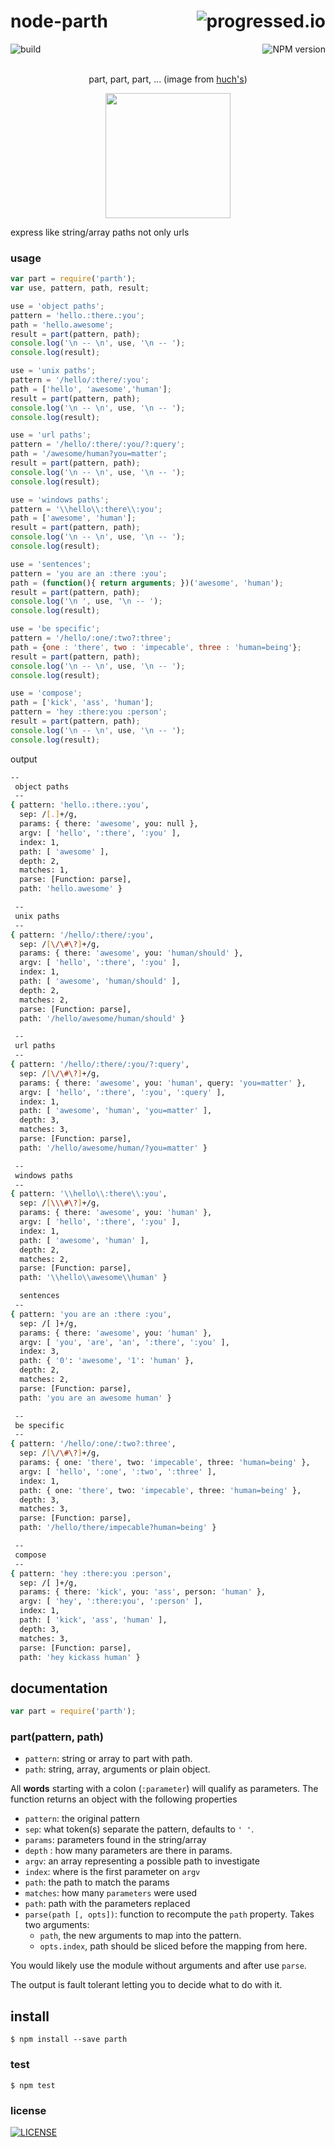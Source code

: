 # node-parth [<img alt="progressed.io" src="http://progressed.io/bar/70" align="right"/>](https://github.com/fehmicansaglam/progressed.io)

[<img alt="build" src="http://img.shields.io/travis/stringparser/node-parth/master.svg?style=flat-square" align="left"/>](https://travis-ci.org/stringparser/node-parth/builds)
[<img alt="NPM version" src="http://img.shields.io/npm/v/parth.svg?style=flat-square" align="right"/>](http://www.npmjs.org/package/parth)
<br><br>
<p align="center">part, part, part, ... (image from
  <a href="http://huch-a9346.deviantart.com">huch's</a>)</p>
<p align="center">
  <a hef="http://huch-a9346.deviantart.com/">
    <img height="200" src="https://raw.githubusercontent.com/stringparser/node-parth/master/img/hugh__part_the_green_avenger_plushy__by_huch_a9346-d58cal7.gif" />
</p>
</a>

express like string/array paths not only urls

### usage

```js
var part = require('parth');
var use, pattern, path, result;

use = 'object paths';
pattern = 'hello.:there.:you';
path = 'hello.awesome';
result = part(pattern, path);
console.log('\n -- \n', use, '\n -- ');
console.log(result);

use = 'unix paths';
pattern = '/hello/:there/:you';
path = ['hello', 'awesome','human'];
result = part(pattern, path);
console.log('\n -- \n', use, '\n -- ');
console.log(result);

use = 'url paths';
pattern = '/hello/:there/:you/?:query';
path = '/awesome/human?you=matter';
result = part(pattern, path);
console.log('\n -- \n', use, '\n -- ');
console.log(result);

use = 'windows paths';
pattern = '\\hello\\:there\\:you';
path = ['awesome', 'human'];
result = part(pattern, path);
console.log('\n -- \n', use, '\n -- ');
console.log(result);

use = 'sentences';
pattern = 'you are an :there :you';
path = (function(){ return arguments; })('awesome', 'human');
result = part(pattern, path);
console.log('\n ', use, '\n -- ');
console.log(result);

use = 'be specific';
pattern = '/hello/:one/:two?:three';
path = {one : 'there', two : 'impecable', three : 'human=being'};
result = part(pattern, path);
console.log('\n -- \n', use, '\n -- ');
console.log(result);

use = 'compose';
path = ['kick', 'ass', 'human'];
pattern = 'hey :there:you :person';
result = part(pattern, path);
console.log('\n -- \n', use, '\n -- ');
console.log(result);
```
output

````sh
--
 object paths
 --
{ pattern: 'hello.:there.:you',
  sep: /[.]+/g,
  params: { there: 'awesome', you: null },
  argv: [ 'hello', ':there', ':you' ],
  index: 1,
  path: [ 'awesome' ],
  depth: 2,
  matches: 1,
  parse: [Function: parse],
  path: 'hello.awesome' }

 --
 unix paths
 --
{ pattern: '/hello/:there/:you',
  sep: /[\/\#\?]+/g,
  params: { there: 'awesome', you: 'human/should' },
  argv: [ 'hello', ':there', ':you' ],
  index: 1,
  path: [ 'awesome', 'human/should' ],
  depth: 2,
  matches: 2,
  parse: [Function: parse],
  path: '/hello/awesome/human/should' }

 --
 url paths
 --
{ pattern: '/hello/:there/:you/?:query',
  sep: /[\/\#\?]+/g,
  params: { there: 'awesome', you: 'human', query: 'you=matter' },
  argv: [ 'hello', ':there', ':you', ':query' ],
  index: 1,
  path: [ 'awesome', 'human', 'you=matter' ],
  depth: 3,
  matches: 3,
  parse: [Function: parse],
  path: '/hello/awesome/human/?you=matter' }

 --
 windows paths
 --
{ pattern: '\\hello\\:there\\:you',
  sep: /[\\\#\?]+/g,
  params: { there: 'awesome', you: 'human' },
  argv: [ 'hello', ':there', ':you' ],
  index: 1,
  path: [ 'awesome', 'human' ],
  depth: 2,
  matches: 2,
  parse: [Function: parse],
  path: '\\hello\\awesome\\human' }

  sentences
 --
{ pattern: 'you are an :there :you',
  sep: /[ ]+/g,
  params: { there: 'awesome', you: 'human' },
  argv: [ 'you', 'are', 'an', ':there', ':you' ],
  index: 3,
  path: { '0': 'awesome', '1': 'human' },
  depth: 2,
  matches: 2,
  parse: [Function: parse],
  path: 'you are an awesome human' }

 --
 be specific
 --
{ pattern: '/hello/:one/:two?:three',
  sep: /[\/\#\?]+/g,
  params: { one: 'there', two: 'impecable', three: 'human=being' },
  argv: [ 'hello', ':one', ':two', ':three' ],
  index: 1,
  path: { one: 'there', two: 'impecable', three: 'human=being' },
  depth: 3,
  matches: 3,
  parse: [Function: parse],
  path: '/hello/there/impecable?human=being' }

 --
 compose
 --
{ pattern: 'hey :there:you :person',
  sep: /[ ]+/g,
  params: { there: 'kick', you: 'ass', person: 'human' },
  argv: [ 'hey', ':there:you', ':person' ],
  index: 1,
  path: [ 'kick', 'ass', 'human' ],
  depth: 3,
  matches: 3,
  parse: [Function: parse],
  path: 'hey kickass human' }

````

## documentation

````js
var part = require('parth');
````

### part(pattern, path)

 - `pattern`: string or array to part with path.
 - `path`: string, array, arguments or plain object.

All **words** starting with a colon (`:parameter`) will qualify as parameters.
The function returns an object with the following properties

- `pattern`: the original pattern
- `sep`: what token(s) separate the pattern, defaults to `' '`.
- `params`: parameters found in the string/array
- `depth` : how many parameters are there in params.
- `argv`: an array representing a possible path to investigate
- `index`: where is the first parameter on `argv`
- `path`: the path to match the params
- `matches`: how many `parameters` were used
- `path`: path with the parameters replaced
- `parse(path [, opts])`:
  function to recompute the `path` property.
  Takes two arguments:
   - `path`, the new arguments to map into the pattern.
   - `opts.index`, path should be sliced before the mapping from here.

You would likely use the module without arguments and after use `parse`.

The output is fault tolerant letting you to decide what to do with it.

## install

    $ npm install --save parth

### test

    $ npm test

### license

[<img alt="LICENSE" src="http://img.shields.io/npm/l/parth.svg?style=flat-square"/>](http://opensource.org/licenses/MIT)
